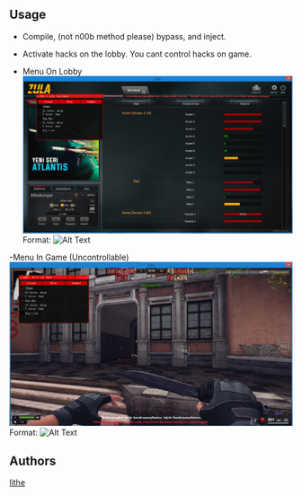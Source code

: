 ## Usage
- Compile, (not n00b method please) bypass, and inject.
- Activate hacks on the lobby. You cant control hacks on game.

- Menu On Lobby
![GitHub Logo](/ImGUIHook/Screenshots/menu.png)
Format: ![Alt Text](url)

-Menu In Game (Uncontrollable)
![GitHub Logo](/ImGUIHook/Screenshots/bypass.png)
Format: ![Alt Text](url)

## Authors
[lithe](https://github.com/lithell)

